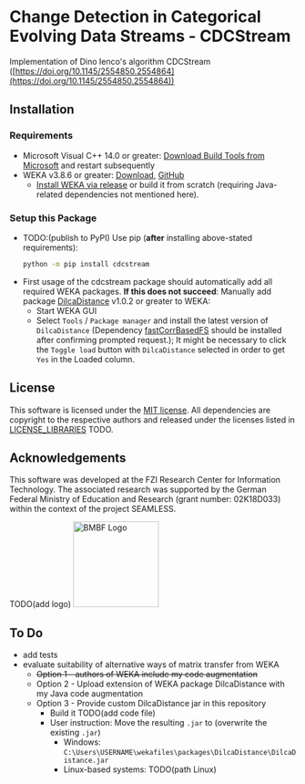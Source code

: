 # Change Detection in Categorical Evolving Data Streams - CDCStream

Implementation of Dino Ienco's algorithm CDCStream ([https://doi.org/10.1145/2554850.2554864](https://doi.org/10.1145/2554850.2554864))


## Installation
### Requirements
* Microsoft Visual C++ 14.0 or greater: [Download Build Tools from Microsoft](https://visualstudio.microsoft.com/de/visual-cpp-build-tools/) and restart subsequently
* WEKA v3.8.6 or greater: [Download](https://waikato.github.io/weka-wiki/downloading_weka/), [GitHub](https://github.com/Waikato/weka-3.8/)
  * [Install WEKA via release](https://sourceforge.net/projects/weka/) or build it from scratch (requiring Java-related dependencies not mentioned here).

### Setup this Package
* TODO:(publish to PyPI) Use pip (**after** installing above-stated requirements):
  ```sh
  python -m pip install cdcstream
  ```
* First usage of the cdcstream package should automatically add all required WEKA packages.
  **If this does not succeed**: Manually add package [DilcaDistance](https://weka.sourceforge.io/packageMetaData/DilcaDistance/index.html) v1.0.2 or greater to WEKA:
  * Start WEKA GUI
  * Select `Tools` / `Package manager` and install the latest version of `DilcaDistance` (Dependency [fastCorrBasedFS](https://weka.sourceforge.io/packageMetaData/fastCorrBasedFS/index.html) should be installed after confirming prompted request.); It might be necessary to click the `Toggle load` button with `DilcaDistance` selected in order to get `Yes` in the Loaded column.

## License
This software is licensed under the [MIT license](LICENSE).
All dependencies are copyright to the respective authors and released under the licenses listed in [LICENSE_LIBRARIES](LICENSE_LIBRARIES) TODO.

## Acknowledgements
This software was developed at the FZI Research Center for Information Technology.
The associated research was supported by the German Federal Ministry of Education and Research (grant number: 02K18D033) within the context of the project SEAMLESS.

TODO(add logo) <img src="img/BMBF.jpg" alt="BMBF Logo" height="150" style="padding-right: 20px">

## To Do
* add tests
* evaluate suitability of alternative ways of matrix transfer from WEKA
  * ~~Option 1 - authors of WEKA include my code augmentation~~
  * Option 2 - Upload extension of WEKA package DilcaDistance with my Java code augmentation
  * Option 3 - Provide custom DilcaDistance jar in this repository
    * Build it TODO(add code file)
    * User instruction: Move the resulting `.jar` to (overwrite the existing `.jar`)
      * Windows: `C:\Users\USERNAME\wekafiles\packages\DilcaDistance\DilcaDistance.jar` 
      * Linux-based systems: TODO(path Linux)
